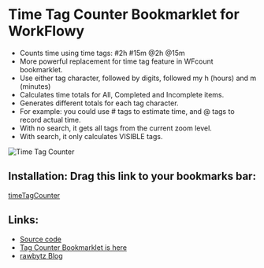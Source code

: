 # Time Tag Counter Bookmarklet for WorkFlowy

- Counts time using time tags: #2h #15m @2h @15m
- More powerful replacement for time tag feature in WFcount bookmarklet.
- Use either tag character, followed by digits, followed my h (hours) and m (minutes)
- Calculates time totals for All, Completed and Incomplete items.
- Generates different totals for each tag character.
- For example: you could use # tags to estimate time, and @ tags to record actual time.
- With no search, it gets all tags from the current zoom level.
- With search, it only calculates VISIBLE tags.

![Time Tag Counter](https://i.imgur.com/agqzwua.png)

## Installation: Drag this link to your bookmarks bar:

<a href="javascript:(function timeTagCounter_1_2(){function toastMsg(str,sec,err){WF.showMessage(str.bold(),err);setTimeout(()=&gt;WF.hideMessage(),(sec||2)*1e3)}function applyToEachItem(functionToApply,parent){functionToApply(parent);for(let child of parent.getChildren()){applyToEachItem(functionToApply,child)}}function findMatchingItems(itemPredicate,parent){const matches=[];function addIfMatch(item){if(itemPredicate(item)){matches.push(item)}}applyToEachItem(addIfMatch,parent);return matches}const itemHasTimeTag=item=&gt;WF.getItemNameTags(item).concat(WF.getItemNoteTags(item)).some(t=&gt;t.tag.match(/([@#])(\d+)([hm])$/i));const getTimeTags=item=&gt;WF.getItemNameTags(item).concat(WF.getItemNoteTags(item)).filter(t=&gt;t.tag.match(/([@#])(\d+)([hm])$/i)!==null);const matchHasTimeTag=item=&gt;item.data.search_result&amp;&amp;item.data.search_result.matches&amp;&amp;itemHasTimeTag(item);function getMinutes(str){const m=str.match(/(\d+)([hm])/i);return m[2]===&quot;h&quot;?parseInt(m[1])*60:parseInt(m[1])}function convertMinsToStr(mins){const hours=Math.floor(mins/60),netMins=mins-hours*60;return`${hours.toString().padStart(4,&quot; &quot;)}h ${netMins.toString().padStart(2,&quot; &quot;)}m`}function getTimeTagInfo(items){let hashComplete=0,hashInComplete=0,atComplete=0,atInComplete=0;items.forEach(item=&gt;{getTimeTags(item).forEach(t=&gt;{let tag=t.tag,addMins=getMinutes(tag);if(tag.startsWith(&quot;#&quot;)){item.isWithinCompleted()?hashComplete+=addMins:hashInComplete+=addMins}else{item.isWithinCompleted()?atComplete+=addMins:atInComplete+=addMins}})});const hashAll=hashComplete+hashInComplete,atAll=atComplete+atInComplete;if(atAll+hashAll===0)return null;hashTotals=hashAll&gt;0?`&lt;br&gt;#Total:   \t${convertMinsToStr(hashAll)}&lt;br&gt; Complete:\t${convertMinsToStr(hashComplete)}&lt;br&gt; Incomplete:\t${convertMinsToStr(hashInComplete)}`:&quot;&quot;;atTotals=atAll&gt;0?`&lt;br&gt;@Total:   \t${convertMinsToStr(atAll)}&lt;br&gt; Complete:\t${convertMinsToStr(atComplete)}&lt;br&gt; Incomplete:\t${convertMinsToStr(atInComplete)}`:&quot;&quot;;return`&lt;pre&gt;${hashTotals}&lt;br&gt;${atTotals}&lt;/pre&gt;`}const itemsToCount=WF.currentSearchQuery()?findMatchingItems(matchHasTimeTag,WF.currentItem()):findMatchingItems(itemHasTimeTag,WF.currentItem());const timeTagInfo=getTimeTagInfo(itemsToCount);if(!timeTagInfo)return void toastMsg(&quot;No Time Tags found.&quot;,2,true);const name=WF.currentItem().getNameInPlainText();const search=WF.currentSearchQuery()?`${WF.currentSearchQuery()} : `:&quot;&quot;;WF.showAlertDialog(timeTagInfo,search+name)})();">timeTagCounter</a>


## Links:
- [Source code](https://github.com/rawbytz/time-tag-counter/blob/master/timeTagCounter.js)
- [Tag Counter Bookmarklet is here](https://rawbytz.github.io/tag-counter/)
- [rawbytz Blog](https://rawbytz.wordpress.com)


<!-- 
LINKS REFERENCING THIS

@BLOGGER Redirect https://rawbytz.blogspot.com/p/time-tag-counter-for-workflowy.html

@BLOGGER Redirect https://rawbytz.blogspot.com/p/wfcount-bookmarklet.html

 -->
